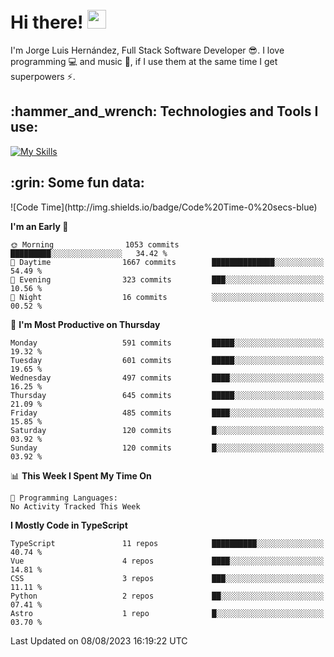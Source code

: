 <h1 align="left">
 <abc>
  <br>Hi there! <img src="https://user-images.githubusercontent.com/42378118/110234147-e3259600-7f4e-11eb-95be-0c4047144dea.gif" width="30"><br>
 </abc>
</h1>

I'm Jorge Luis Hernández, Full Stack Software Developer :sunglasses:. I love programming :computer: and music :musical_score:, if I use them at the same time I get superpowers :zap:. 


<h2 align="left">:hammer_and_wrench: Technologies and Tools I use:</h2>

[![My Skills](https://skillicons.dev/icons?i=js,ts,html,css,py,vue,react,next,nest,postgres,mysql)](https://skillicons.dev)

<h2 align="left">:grin: Some fun data:</h2>
<!--START_SECTION:waka-->
![Code Time](http://img.shields.io/badge/Code%20Time-0%20secs-blue)

**I'm an Early 🐤** 

```text
🌞 Morning                1053 commits        █████████░░░░░░░░░░░░░░░░   34.42 % 
🌆 Daytime                1667 commits        ██████████████░░░░░░░░░░░   54.49 % 
🌃 Evening                323 commits         ███░░░░░░░░░░░░░░░░░░░░░░   10.56 % 
🌙 Night                  16 commits          ░░░░░░░░░░░░░░░░░░░░░░░░░   00.52 % 
```
📅 **I'm Most Productive on Thursday** 

```text
Monday                   591 commits         █████░░░░░░░░░░░░░░░░░░░░   19.32 % 
Tuesday                  601 commits         █████░░░░░░░░░░░░░░░░░░░░   19.65 % 
Wednesday                497 commits         ████░░░░░░░░░░░░░░░░░░░░░   16.25 % 
Thursday                 645 commits         █████░░░░░░░░░░░░░░░░░░░░   21.09 % 
Friday                   485 commits         ████░░░░░░░░░░░░░░░░░░░░░   15.85 % 
Saturday                 120 commits         █░░░░░░░░░░░░░░░░░░░░░░░░   03.92 % 
Sunday                   120 commits         █░░░░░░░░░░░░░░░░░░░░░░░░   03.92 % 
```


📊 **This Week I Spent My Time On** 

```text
💬 Programming Languages: 
No Activity Tracked This Week
```

**I Mostly Code in TypeScript** 

```text
TypeScript               11 repos            ██████████░░░░░░░░░░░░░░░   40.74 % 
Vue                      4 repos             ████░░░░░░░░░░░░░░░░░░░░░   14.81 % 
CSS                      3 repos             ███░░░░░░░░░░░░░░░░░░░░░░   11.11 % 
Python                   2 repos             ██░░░░░░░░░░░░░░░░░░░░░░░   07.41 % 
Astro                    1 repo              █░░░░░░░░░░░░░░░░░░░░░░░░   03.70 % 
```




 Last Updated on 08/08/2023 16:19:22 UTC
<!--END_SECTION:waka-->
